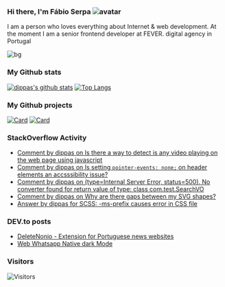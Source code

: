 ### Hi there, I'm Fábio Serpa ![avatar](https://avatars3.githubusercontent.com/u/10220287?s=40&v=4)

I am a person who loves everything about Internet &amp; web development. At the moment I am a senior frontend developer at FEVER. digital agency in Portugal


![bg](https://instagram.flis5-1.fna.fbcdn.net/v/t51.2885-15/e35/s1080x1080/103577510_266780581343238_3428738928181924813_n.jpg?_nc_ht=instagram.flis5-1.fna.fbcdn.net&_nc_cat=106&_nc_ohc=Qt7PLoHj2GIAX9lDLTw&oh=6d0b008e154f5d64c4237f8946a37e2f&oe=5F45D2D6)

### My Github stats
[![dippas's github stats](https://github-readme-stats.vercel.app/api?username=dippas&show_icons=true&theme=dark)](https://github.com/dippas)
[![Top Langs](https://github-readme-stats.vercel.app/api/top-langs/?username=dippas&theme=dark)](https://github.com/dippas)

### My Github projects
[![Card](https://github-readme-stats.vercel.app/api/pin/?username=dippas&repo=WebWhatsapp-Native-DarkMode&theme=dark)](https://github.com/dippas/WebWhatsapp-Native-DarkMode)
[![Card](https://github-readme-stats.vercel.app/api/pin/?username=dippas&repo=DeleteNonio&theme=dark)](https://github.com/dippas/deletenonio)

### StackOverflow Activity
<!-- STACKOVERFLOW:START -->
- [Comment by dippas on Is there a way to detect is any video playing on the web page using javascript](https://stackoverflow.com/questions/29742605/is-there-a-way-to-detect-is-any-video-playing-on-the-web-page-using-javascript)
- [Comment by dippas on Is setting `pointer-events: none;` on header elements an accsssibility issue?](https://stackoverflow.com/questions/62986171/is-setting-pointer-events-none-on-header-elements-an-accsssibility-issue)
- [Comment by dippas on (type=Internal Server Error, status=500). No converter found for return value of type: class com.test.SearchVO](https://stackoverflow.com/questions/36769622/type-internal-server-error-status-500-no-converter-found-for-return-value-of/62968618#62968618)
- [Comment by dippas on Why are there gaps between my SVG shapes?](https://stackoverflow.com/questions/7196825/why-are-there-gaps-between-my-svg-shapes)
- [Answer by dippas for SCSS: -ms-prefix causes error in CSS file](https://stackoverflow.com/questions/62387324/scss-ms-prefix-causes-error-in-css-file/62387483#62387483)
<!-- STACKOVERFLOW:END -->

### DEV.to posts
<!-- BLOG-POST-LIST:START -->
- [DeleteNonio - Extension for Portuguese news websites](https://dev.to/dippas/deletenonio-extension-for-portuguese-news-websites-259n)
- [Web Whatsapp Native dark Mode](https://dev.to/dippas/web-whatsapp-native-dark-mode-3baa)
<!-- BLOG-POST-LIST:END -->

### Visitors
![Visitors](https://visitor-badge.laobi.icu/badge?page_id=dippas.dippas)
